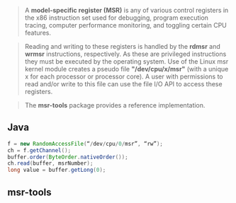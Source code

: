 > A **model-specific register (MSR)** is any of various control registers in the x86 instruction set used for debugging, program execution tracing, computer performance monitoring, and toggling certain CPU features.

> Reading and writing to these registers is handled by the **rdmsr** and **wrmsr** instructions, respectively. As these are privileged instructions they must be executed by the operating system. Use of the Linux msr kernel module creates a pseudo file **"/dev/cpu/x/msr"** (with a unique x for each processor or processor core). A user with permissions to read and/or write to this file can use the file I/O API to access these registers. 

> The **msr-tools** package provides a reference implementation.

## Java
```java
f = new RandomAccessFile(“/dev/cpu/0/msr”, “rw”);
ch = f.getChannel();
buffer.order(ByteOrder.nativeOrder());
ch.read(buffer, msrNumber);
long value = buffer.getLong(0);
```

## msr-tools

